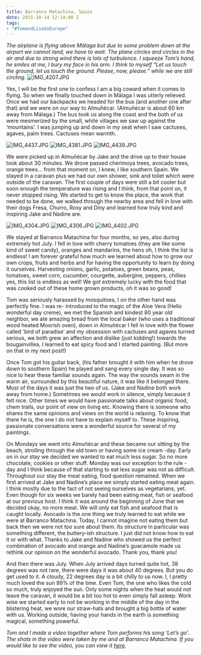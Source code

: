 ```yaml
---
title: Barranco Matachina, Spain
date: 2015-10-14 12:14:00 Z
tags:
- "#TomandLisadoEurope"
---
```


*The airplane is flying above Málaga but due to some problem down at the airport we cannot land, we have to wait. The plane circles and circles in the air and due to strong wind there is lots of  turbulence. I squeeze Tom’s hand, he smiles at me, I bury my  face in his arm. I think to myself “Let us touch the ground, let us touch the ground. Please, now, please.” while we are still circling.*
![IMG_4207.JPG](/uploads/IMG_4207.JPG) <!--more-->

Yes, I will be the first one to confess I am a big coward when it comes to flying. So when we finally touched down in Málaga I was utterly relieved. Once we had our backpacks we headed for the bus (and another one after that) and we were on our way to Almuñécar. (Almuñécar is about 60 km away from Málaga.) The bus took us along the coast and the both of us were mesmerized by the small, white villages we saw up against the ‘mountains’. I was jumping up and down in my seat when I saw cactuses, agaves, palm trees. Cactuses mean warmth.

![IMG_4437.JPG](/uploads/IMG_4437.JPG)
![IMG_4381.JPG](/uploads/IMG_4381.JPG)
![IMG_4439.JPG](/uploads/IMG_4439.JPG)

We were picked up in Almuñécar by Jake and the drive up to their house took about 30 minutes. We drove passed cherimoya trees, avocado trees, orange trees… from that moment on, I knew, I like southern Spain. We stayed in a caravan plus we had our own shower, sink and toilet which were outside of the caravan. The first couple of days were still a bit cooler but soon enough the temperature was rising and I think, from that point on, it never stopped rising. We started to get to know the place, the work that needed to be done, we walked through the nearby area and fell in love with their dogs Fresa, Churro, Rosy and Diny and learned how truly kind and inspiring Jake and Nadine are.

![IMG_4304.JPG](/uploads/IMG_4304.JPG)
![IMG_4306.JPG](/uploads/IMG_4306.JPG)
![IMG_4402.JPG](/uploads/IMG_4402.JPG)

We stayed at Barranco Matachina for four months, so yes, also during extremely hot July. I fell in love with cherry tomatoes (they are like some kind of sweet candy), oranges and mandarins, the hens oh, I think the list is endless! I am forever grateful how much we learned about how to grow our own crops, fruits and herbs and for having the opportunity to learn by doing it ourselves. Harvesting onions, garlic, potatoes, green beans, peas, tomatoes, sweet corn, cucumber, courgette, aubergine, peppers, chillies yes, this list is endless as well! We got extremely lucky with the food that was cooked out of these home grown products, oh it was so good!

Tom was seriously harassed by mosquitoes, I on the other hand was perfectly fine. I was re- introduced to the magic of the Aloe Vera (Hello wonderful day creme), we met the Spanish and kindest 80 year old neighbor, we ate amazing bread from the local baker (who uses a traditional wood heated Moorish oven), down in Almuñécar I fell in love with the flower called 'bird of paradise’ and my obsession with cactuses and agaves turned serious, we both grew an affection and dislike (just kidding!) towards the bougainvillea, I learned to eat spicy food and I started painting. (But more on that in my next post!)

Once Tom got his guitar back, (his father brought it with him when he drove down to southern Spain) he played and sang every single day. It was so nice to hear these familiar sounds again. The way the sounds swam in the warm air, surrounded by this beautiful nature, it was like it belonged there.
Most of the days it was just the two of us. (Jake and Nadine both work away from home.) Sometimes we would work in silence, simply because it felt nice. Other times we would have passionate talks about organic food, chem trails, our point of view on living etc. Knowing there is someone who shares the same opinions and views on the world is relaxing. To know that there he is, the one I do not have to explain myself to. These inspiring, passionate conversations were a wonderful source for several of my paintings.

On Mondays we went into Almuñécar and these became our sitting by the beach, strolling through the old town or having some ice cream -day. Early on in our stay we decided we wanted to eat much less sugar. So no more chocolate, cookies or other stuff. Monday was our exception to the rule -day and I think because of that starting to eat less sugar was not as difficult. Throughout our stay the meat eating, food question remained. When we first arrived at Jake and Nadine’s place we simply started eating meat again. I think mostly due to the fact of not seeing ourselves as vegetarians, yet. Even though for six weeks we barely had been eating meat, fish or seafood at our previous host. I think it was around the beginning of June that we decided okay, no more meat. We will only eat fish and seafood that is caught locally. Avocado is the one thing we truly learned to eat while we were at Barranco  Matachina. Today, I cannot imagine not eating them but back then we were not too sure about them. Its structure in particular was something different, the buttery-ish structure. I just did not know how to eat it or with what. Thanks to Jake and Nadine who showed us the perfect combination of avocado and orange and Nadine’s guacamole made us rethink our opinion on the wonderful avocado. Thank you, thank you!

And then there was July. When July arrived days turned quite hot, 38 degrees was not rare, there were days it was about 40 degrees. But you do get used to it. A cloudy, 22 degrees day is a bit chilly to us now. I, I pretty much loved the sun 99% of the time. Even Tom, the one who likes the cold so much, truly enjoyed the sun. Only some nights when the heat would not leave the caravan, it would be a bit too hot to even simply fall asleep. Work wise we started early to not be working in the middle of the day in the blistering heat, we wore our straw-hats and brought a big bottle of water  with us. Working outside, having your hands in the earth is something magical, something powerful.

*Tom and I made a video together where Tom performs his song 'Let’s go’. The shots in the video were taken by me and at Barranco Matachina. If you would like to see the video, you can view it [here](https://vimeo.com/139969947).*